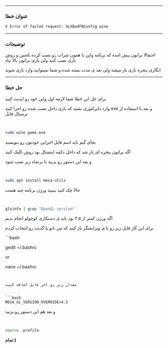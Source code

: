 _____________________

### عنوان خطا 


```bash
X Error of failed request: GLXBadFBConfig wine
```


_____________________

### توضیحات 

احتمالا براتون پیش امده که برنامه واین یا همون شراب رو نصب کرده باشین و روش بازی نصب کنید ولی بازی براتون بالا نیاد

انگاری پنجره بازی باز میشه ولی بعد ی مدت بسته شده و شما نمیتوانید وارد بازی شوید 


_____________________

### حل خطا 


برای حل این خطا شما لازمه اول واین خود رو اپدیت کنید 


وارد دایرکتوری بشید که بازی داخل نصب شده 
رو اجرا کنید exe و بعد با استفاده از ترمینال فایل  

‍‍‍
```bash
sudo wine game.exe
```

بجای گیم باید اسم فایل اجرایی خودتون رو بنویسید

اگه براتون پنجره ای باز شد که داخل دکمه اینستال بود روش کلیک کنید 



و بعد این دستور رو بزنید تا برنماه زیر نصب شود

‍‍‍
```bash
sudo apt install mesa-utils
```
<!-- 
و بعد هم این دستور 


```bash

export MESA_GL_VERSION_OVERRIDE=4.5

``` -->

حالا چک کنید ببنیید ورژن برنامه چند هست

‍‍
```bash
glxinfo | grep "OpenGL version"
```

اگه ورژن کمتر از ۴.۵ بود باید ی دستکاری کوچولو انجام بدیم


برای این کار فایل زیر رو با ی ویرایشگر باز کنید که من نانو یا گدیت رو انتخاب کردم


‍‍‍```bash

gedit ~/.bashrc

or

nano ~/.bashrc

```


مقدار زیر رو اخر فایل اضافه کنید


```bash
MESA_GL_VERSION_OVERRIDE=4.5
```

و بعد هم این دستور رو بزنید

‍‍‍
```bash
source .profile
```


__تمام:)__



